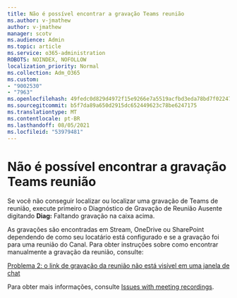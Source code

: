 ```yaml
---
title: Não é possível encontrar a gravação Teams reunião
ms.author: v-jmathew
author: v-jmathew
manager: scotv
ms.audience: Admin
ms.topic: article
ms.service: o365-administration
ROBOTS: NOINDEX, NOFOLLOW
localization_priority: Normal
ms.collection: Adm_O365
ms.custom:
- "9002530"
- "7963"
ms.openlocfilehash: 49fedc0d829d4972f15e9266e7a5519acfbd3eda78bd7f022477060523b9afd3
ms.sourcegitcommit: b5f7da89a650d2915dc652449623c78be6247175
ms.translationtype: MT
ms.contentlocale: pt-BR
ms.lasthandoff: 08/05/2021
ms.locfileid: "53979481"
---
```

# <a name="cant-find-the-teams-meeting-recording"></a>Não é possível encontrar a gravação Teams reunião

Se você não conseguir localizar ou localizar uma gravação de Teams de reunião, execute primeiro o Diagnóstico de Gravação de Reunião Ausente digitando **Diag:** Faltando gravação na caixa acima. 

As gravações são encontradas em Stream, OneDrive ou SharePoint dependendo de como seu locatário está configurado e se a gravação foi para uma reunião do Canal. Para obter instruções sobre como encontrar manualmente a gravação da reunião, consulte: 

[Problema 2: o link de gravação da reunião não está visível em uma janela de chat](/microsoftteams/troubleshoot/meetings/troubleshoot-meeting-recording-issues#issue-2-the-meeting-recording-link-isnt-visible-in-a-chat-window)

Para obter mais informações, consulte [Issues with meeting recordings](/microsoftteams/troubleshoot/meetings/troubleshoot-meeting-recording-issues).
